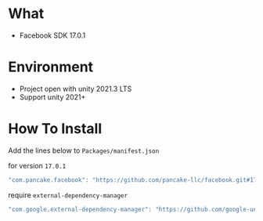 # What
- Facebook SDK 17.0.1

# Environment
- Project open with unity 2021.3 LTS
- Support unity 2021+

# How To Install

Add the lines below to `Packages/manifest.json`

for version `17.0.1`
```csharp
"com.pancake.facebook": "https://github.com/pancake-llc/facebook.git#17.0.1",
```

require `external-dependency-manager`
```csharp
"com.google.external-dependency-manager": "https://github.com/google-unity/external-dependency-manager.git#1.2.169",
```
